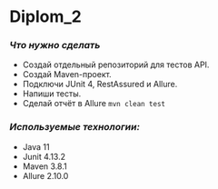 # Diplom_2
### _Что нужно сделать_
* Создай отдельный репозиторий для тестов API.
* Создай Maven-проект.
* Подключи JUnit 4, RestAssured и Allure.
* Напиши тесты.
* Сделай отчёт в Allure `mvn clean test`

### _Используемые технологии:_
* Java 11
* Junit 4.13.2
* Maven 3.8.1
* Allure 2.10.0
